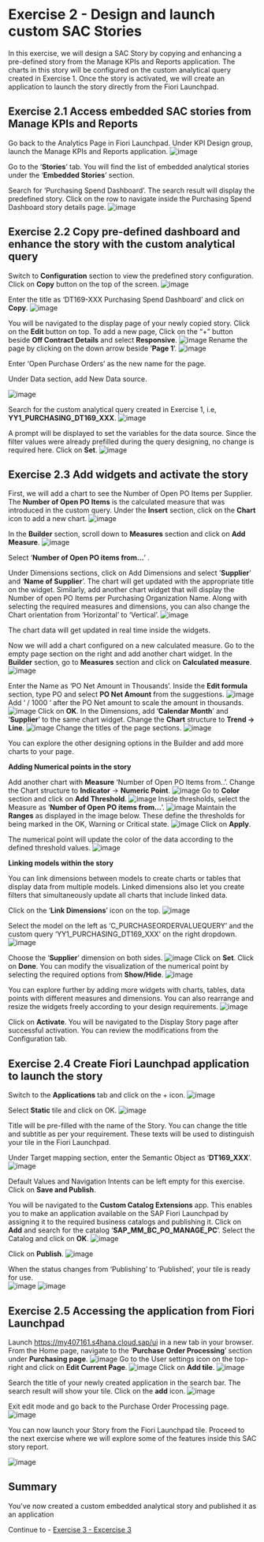 # Exercise 2 - Design and launch custom SAC Stories 

In this exercise, we will design a SAC Story by copying and enhancing a pre-defined story from the Manage KPIs and Reports application. The charts in this story will be configured on the custom analytical query created in Exercise 1. Once the story is activated, we will create an application to launch the story directly from the Fiori Launchpad.

## Exercise 2.1 Access embedded SAC stories from Manage KPIs and Reports

Go back to the Analytics Page in Fiori Launchpad.
Under KPI Design group, launch the Manage KPIs and Reports application.
![image](https://github.com/SAP-samples/teched2023-DT169/assets/145970887/0f615881-743f-4418-8319-b3dd7055047d)

Go to the ‘**Stories**’ tab. You will find the list of embedded analytical stories under the ‘**Embedded Stories**’ section. 

Search for ‘Purchasing Spend Dashboard’. 
The search result will display the predefined story. Click on the row to navigate inside the Purchasing Spend Dashboard story details page.
![image](https://github.com/SAP-samples/teched2023-DT169/assets/145970887/e5d01ac6-6588-4e37-a8be-b31720884bee)

## Exercise 2.2 Copy pre-defined dashboard and enhance the story with the custom analytical query

Switch to **Configuration** section to view the predefined story configuration.
Click on **Copy** button on the top of the screen.
![image](https://github.com/SAP-samples/teched2023-DT169/assets/145970887/82ece805-4243-438a-af01-041330aa200f)

Enter the title as ‘DT169-XXX Purchasing Spend Dashboard’ and click on **Copy**.
![image](https://github.com/SAP-samples/teched2023-DT169/assets/145970887/5a343bb9-ee82-4739-911f-bf57bfdb178f)

You will be navigated to the display page of your newly copied story. 
Click on the **Edit** button on top.
To add a new page, Click on the “+” button beside **Off Contract Details** and select **Responsive**.
![image](https://github.com/SAP-samples/teched2023-DT169/assets/145970887/9298e670-6351-4808-a92c-0eb9a8480019)
Rename the page by clicking on the down arrow beside ‘**Page 1**’.
![image](https://github.com/SAP-samples/teched2023-DT169/assets/145970887/f31af115-0556-4399-a5a1-22da002cc99a)

Enter ‘Open Purchase Orders’ as the new name for the page. 

Under Data section, add New Data source.

![image](https://github.com/SAP-samples/teched2023-DT169/assets/145970887/e9330ebf-26e6-4984-9d8b-9c863f1d357b)

Search for the custom analytical query created in Exercise 1, i.e, **YY1_PURCHASING_DT169_XXX**.
![image](https://github.com/SAP-samples/teched2023-DT169/assets/145970887/8f149219-9881-44a5-9ae1-fe5004f1d6dc)

A prompt will be displayed to set the variables for the data source. Since the filter values were already prefilled during the query designing, no change is required here. 
Click on **Set**.
![image](https://github.com/SAP-samples/teched2023-DT169/assets/145970887/4b2f1b31-f567-441e-a636-eda1479a62c2)

## Exercise 2.3 Add widgets and activate the story

First, we will add a chart to see the Number of Open PO Items per Supplier. The **Number of Open PO Items** is the calculated measure that was introduced in the custom query. 
Under the **Insert** section, click on the **Chart** icon to add a new chart.
![image](https://github.com/SAP-samples/teched2023-DT169/assets/145970887/bfa9a843-70b4-4b3f-9687-84d3df2089a4)

In the **Builder** section, scroll down to **Measures** section and click on **Add Measure**.
![image](https://github.com/SAP-samples/teched2023-DT169/assets/145970887/648d8b11-a8ca-4a09-ab54-b13905f312d7)

Select ‘**Number of Open PO items from…**’ .

Under Dimensions sections, click on Add Dimensions and select ‘**Supplier**’ and ‘**Name of Supplier**’.
The chart will get updated with the appropriate title on the widget. 
Similarly, add another chart widget that will display the Number of open PO Items per Purchasing Organization Name. 
Along with selecting the required measures and dimensions, you can also change the Chart orientation from ‘Horizontal’ to ‘Vertical’.
![image](https://github.com/SAP-samples/teched2023-DT169/assets/145970887/c3e54273-1fe0-4aff-b47e-b5ba19a7d897)

The chart data will get updated in real time inside the widgets.

Now we will add a chart configured on a new calculated measure. 
Go to the empty page section on the right and add another chart widget.
In the **Builder** section, go to **Measures** section and click on **Calculated measure**. 
![image](https://github.com/SAP-samples/teched2023-DT169/assets/145970887/14b826f7-0d12-4296-9282-00d7f8bacac6)

Enter the Name as ‘PO Net Amount in Thousands’.
Inside the **Edit formula** section, type PO and select **PO Net Amount** from the suggestions.
![image](https://github.com/SAP-samples/teched2023-DT169/assets/145970887/a8f982c2-4a0b-41a4-8b1c-1798fa1747a0)
Add ‘ / 1000 ‘ after the PO Net amount to scale the amount in thousands.
![image](https://github.com/SAP-samples/teched2023-DT169/assets/145970887/0eb8ee24-e362-4680-b5d8-f50222640370)
Click on **OK**.
In the Dimensions, add ‘**Calendar Month**’ and ‘**Supplier**’ to the same chart widget.
Change the **Chart** structure to **Trend -> Line**.
![image](https://github.com/SAP-samples/teched2023-DT169/assets/145970887/542bfb9e-29f0-439b-8e26-f4d303835c0d)
Change the titles of the page sections.
![image](https://github.com/SAP-samples/teched2023-DT169/assets/145970887/daf6ee50-8873-4559-b1e6-18392c163ea3)

You can explore the other designing options in the Builder and add more charts to your page.

**Adding Numerical points in the story**

Add another chart with **Measure** ‘Number of Open PO Items from..’.
Change the Chart structure to **Indicator** -> **Numeric Point**.
![image](https://github.com/SAP-samples/teched2023-DT169/assets/145970887/8f758c26-8f63-456a-85de-67712d4d916a)
Go to **Color** section and click on **Add Threshold**.
![image](https://github.com/SAP-samples/teched2023-DT169/assets/145970887/aef6ad8c-3499-4680-b181-fbd11dd0dee0)
Inside thresholds, select the Measure as ‘**Number of Open PO items from…**’. 
![image](https://github.com/SAP-samples/teched2023-DT169/assets/145970887/f8d07e42-eca2-4d53-86e6-28c8876b024f)
Maintain the **Ranges** as displayed in the image below. These define the thresholds for being marked in the OK, Warning or Critical state.
![image](https://github.com/SAP-samples/teched2023-DT169/assets/145970887/e809593e-5f13-42d4-804a-f543ca9bcf31)
Click on **Apply**.

The numerical point will update the color of the data according to the defined threshold values.
![image](https://github.com/SAP-samples/teched2023-DT169/assets/145970887/2113b2fd-a9dd-4f24-84ab-dfa47fdf0010)

**Linking models within the story**

You can link dimensions between models to create charts or tables that display data from multiple models. Linked dimensions also let you create filters that simultaneously update all charts that include linked data. 

Click on the ‘**Link Dimensions**’ icon on the top. 
![image](https://github.com/SAP-samples/teched2023-DT169/assets/145970887/c1c52752-b7d9-4f37-9963-8917b4050999)

Select the model on the left as ‘C_PURCHASEORDERVALUEQUERY’ and the custom query ‘YY1_PURCHASING_DT169_XXX’ on the right dropdown.
![image](https://github.com/SAP-samples/teched2023-DT169/assets/145970887/f5e4c068-7fa7-4de5-9b49-d8c7e4a24884)

Choose the ‘**Supplier**’ dimension on both sides.
![image](https://github.com/SAP-samples/teched2023-DT169/assets/145970887/b2025086-5802-46c3-9ace-1930fb2240f2)
Click on **Set**. Click on **Done**.
You can modify the visualization of the numerical point by selecting the required options from **Show/Hide**.
![image](https://github.com/SAP-samples/teched2023-DT169/assets/145970887/c3a72d6b-014b-491e-b54a-ab36ffcae88c)


You can explore further by adding more widgets with charts, tables, data points with different measures and dimensions. You can also rearrange and resize the widgets freely according to your design requirements.
![image](https://github.com/SAP-samples/teched2023-DT169/assets/145970887/49525d55-8e24-4054-bea4-16856b4f7182)

Click on **Activate**.
You will be navigated to the Display Story page after successful activation. You can review the modifications from the Configuration tab.

## Exercise 2.4 Create Fiori Launchpad application to launch the story

Switch to the **Applications** tab and click on the + icon. 
![image](https://github.com/SAP-samples/teched2023-DT169/assets/145970887/aa80f1c9-67ee-4944-9430-d6a66c175204)

Select **Static** tile and click on OK.
![image](https://github.com/SAP-samples/teched2023-DT169/assets/145970887/2c835fe8-5dce-4e17-8c89-18ae7cd054b0)

Title will be pre-filled with the name of the Story. You can change the title and subtitle as per your requirement. These texts will be used to distinguish your tile in the Fiori Launchpad.

Under Target mapping section, enter the Semantic Object as ‘**DT169_XXX**’. 
![image](https://github.com/SAP-samples/teched2023-DT169/assets/145970887/85db9ac0-a889-44c3-b658-674a04cacdba)

Default Values and Navigation Intents can be left empty for this exercise.
Click on **Save and Publish**.

You will be navigated to the **Custom Catalog Extensions** app. This enables you to make an application available on the SAP Fiori Launchpad by assigning it to the required business catalogs and publishing it. 
Click on **Add** and search for the catalog ‘**SAP_MM_BC_PO_MANAGE_PC**’. 
Select the Catalog and click on **OK**.
![image](https://github.com/SAP-samples/teched2023-DT169/assets/145970887/cfa6c97a-97f7-4f20-b49a-9c19cd47e124)

Click on **Publish**.
![image](https://github.com/SAP-samples/teched2023-DT169/assets/145970887/6843a0f0-f468-4fb2-b673-bf09b99df749)

When the status changes from ‘Publishing’ to ‘Published’, your tile is ready for use.  
![image](https://github.com/SAP-samples/teched2023-DT169/assets/145970887/fb7f4be9-721a-4e05-b3a5-6d28cf9c2723)
![image](https://github.com/SAP-samples/teched2023-DT169/assets/145970887/bed4369a-a2c0-4079-825b-60ea12d0b3e4)

## Exercise 2.5 Accessing the application from Fiori Launchpad

Launch https://my407161.s4hana.cloud.sap/ui in a new tab in your browser.
From the Home page, navigate to the ‘**Purchase Order Processing**’ section under **Purchasing page**.
![image](https://github.com/SAP-samples/teched2023-DT169/assets/145970887/06d0a97b-09ed-4ccc-a693-e3d3f1a77ad8)
Go to the User settings icon on the top-right and click on **Edit Current Page**. 
![image](https://github.com/SAP-samples/teched2023-DT169/assets/145970887/68492c65-2ce3-451b-811e-28ef1b880e90)
Click on **Add tile**.
![image](https://github.com/SAP-samples/teched2023-DT169/assets/145970887/c7c1f653-dee1-4420-a583-991bb0bd03dd)

Search the title of your newly created application in the search bar. 
The search result will show your tile. Click on the **add** icon.
![image](https://github.com/SAP-samples/teched2023-DT169/assets/145970887/a1b89b07-01db-4d1a-b802-b86111cc856a)

Exit edit mode and go back to the Purchase Order Processing page.
![image](https://github.com/SAP-samples/teched2023-DT169/assets/145970887/2af8481a-6b26-4f34-aab7-e6174e52ee20)

You can now launch your Story from the Fiori Launchpad tile. Proceed to the next exercise where we will explore some of the features inside this SAC story report.

![image](https://github.com/SAP-samples/teched2023-DT169/assets/145970887/93d6faea-1f0a-483f-8f42-6ed47f047860)

## Summary

You've now created a custom embedded analytical story and published it as an application

Continue to - [Exercise 3 - Excercise 3 ](../ex3/README.md)
